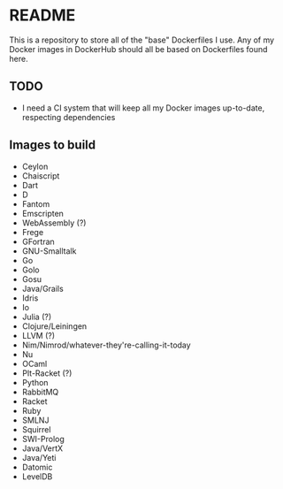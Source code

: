 # README #

This is a repository to store all of the "base" Dockerfiles I use. Any of my Docker images in DockerHub should all be based on Dockerfiles found here.

## TODO

* I need a CI system that will keep all my Docker images up-to-date, respecting dependencies

## Images to build

* Ceylon
* Chaiscript
* Dart
* D
* Fantom
* Emscripten
* WebAssembly (?)
* Frege
* GFortran
* GNU-Smalltalk
* Go
* Golo
* Gosu
* Java/Grails
* Idris
* Io
* Julia (?)
* Clojure/Leiningen
* LLVM (?)
* Nim/Nimrod/whatever-they're-calling-it-today
* Nu
* OCaml
* Plt-Racket (?)
* Python
* RabbitMQ
* Racket
* Ruby
* SMLNJ
* Squirrel
* SWI-Prolog
* Java/VertX
* Java/Yeti
* Datomic
* LevelDB
